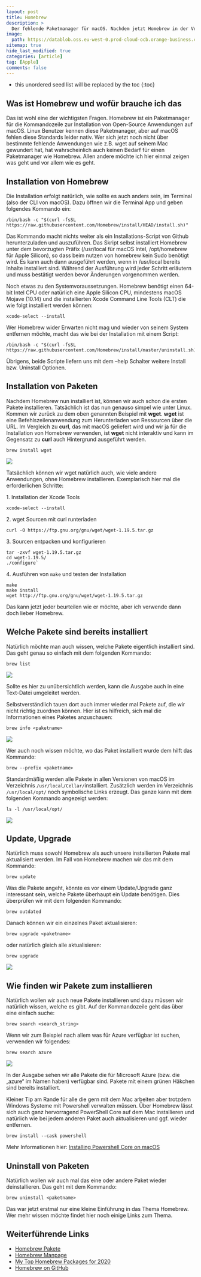 ```yaml
---
layout: post
title: Homebrew
description: >
  Der fehlende Paketmanager für macOS. Nachdem jetzt Homebrew in der Version 3.0.0 auch für die neuen M1 Macs mit ARM basierten Apple-Silikon zur Verfügung steht, Zeit für einen kleinen Homebrew-Guide in deutsch.
image: 
  path: https://datablob.oss.eu-west-0.prod-cloud-ocb.orange-business.com/images/homebrew_title_picture.png
sitemap: true
hide_last_modified: true
categories: [article]
tag: [Apple]
comments: false
---
```


* this unordered seed list will be replaced by the toc
{:toc}

## Was ist Homebrew und wofür brauche ich das

Das ist wohl eine der wichtigsten Fragen. Homebrew ist ein Paketmanager für die Kommandozeile zur Installation von Open-Source Anwendungen auf macOS. Linux Benutzer kennen diese Paketmanager, aber auf macOS fehlen diese Standards leider nativ. Wer sich jetzt noch nicht über bestimmte fehlende Anwendungen wie z.B. wget auf seinem Mac gewundert hat, hat wahrscheinlich auch keinen Bedarf für einen Paketmanager wie Homebrew. Allen andere möchte ich hier einmal zeigen was geht und vor allem wie es geht.

## Installation von Homebrew

Die Installation erfolgt natürlich, wie sollte es auch anders sein, im Terminal (also der CLI von macOS). Dazu öffnen wir die Terminal App und geben folgendes Kommando ein:

~~~console
/bin/bash -c "$(curl -fsSL https://raw.githubusercontent.com/Homebrew/install/HEAD/install.sh)"
~~~

Das Kommando macht nichts weiter als ein Installations-Script von Github herunterzuladen und auszuführen. Das Skript selbst installiert Homebrew unter dem bevorzugten Präfix (/usr/local für macOS Intel, /opt/homebrew für Apple Silicon), so dass beim nutzen von homebrew kein Sudo benötigt wird. Es kann auch dann ausgeführt werden, wenn in /usr/local bereits Inhalte installiert sind. Während der Ausführung wird jeder Schritt erläutern und muss bestätigt werden bevor Änderungen vorgenommen werden.

Noch etwas zu den Systemvoraussetzungen. Homebrew benötigt einen 64-bit Intel CPU oder natürlich eine Apple Silicon CPU, mindestens macOS Mojave (10.14) und die installierten Xcode Command Line Tools (CLT) die wie folgt installiert werden können:

~~~console
xcode-select --install
~~~

Wer Homebrew wider Erwarten nicht mag und wieder von seinem System entfernen möchte, macht das wie bei der Installation mit einem Script:

~~~console
/bin/bash -c "$(curl -fsSL https://raw.githubusercontent.com/Homebrew/install/master/uninstall.sh)"
~~~

Übrigens, beide Scripte liefern uns mit dem –help Schalter weitere Install bzw. Uninstall Optionen.

## Installation von Paketen

Nachdem Homebrew nun installiert ist, können wir auch schon die ersten Pakete installieren. Tatsächlich ist das nun genauso simpel wie unter Linux. Kommen wir zurück zu dem oben genannten Beispiel mit **wget**. **wget** ist eine Befehlszeilenanwendung zum Herunterladen von Ressourcen über die URL. Im Vergleich zu **curl**, das mit macOS geliefert wird und wir ja für die Installation von Homebrew verwenden, ist **wget** nicht interaktiv und kann im Gegensatz zu **curl** auch Hintergrund ausgeführt werden.

~~~console
brew install wget
~~~

![](https://datablob.oss.eu-west-0.prod-cloud-ocb.orange-business.com/images/homebrew_01.png)

Tatsächlich können wir wget natürlich auch, wie viele andere Anwendungen, ohne Homebrew installieren. Exemplarisch hier mal die erforderlichen Schritte:

1\. Installation der Xcode Tools

~~~console
xcode-select --install
~~~

2\. wget Sourcen mit curl runterladen

~~~console
curl -O https://ftp.gnu.org/gnu/wget/wget-1.19.5.tar.gz
~~~

3\. Sourcen entpacken und konfigurieren

~~~console
tar -zxvf wget-1.19.5.tar.gz 
cd wget-1.19.5/
./configure`
~~~

4\. Ausführen von `make` und testen der Installation

~~~console
make
make install
wget http://ftp.gnu.org/gnu/wget/wget-1.19.5.tar.gz
~~~

Das kann jetzt jeder beurteilen wie er möchte, aber ich verwende dann doch lieber Homebrew.

## Welche Pakete sind bereits installiert

Natürlich möchte man auch wissen, welche Pakete eigentlich installiert sind. Das geht genau so einfach mit dem folgenden Kommando:

~~~console
brew list
~~~

![](https://datablob.oss.eu-west-0.prod-cloud-ocb.orange-business.com/images/homebrew_02.png)

Sollte es hier zu unübersichtlich werden, kann die Ausgabe auch in eine Text-Datei umgeleitet werden.

Selbstverständlich tauen dort auch immer wieder mal Pakete auf, die wir nicht richtig zuordnen können. Hier ist es hilfreich, sich mal die Informationen eines Paketes anzuschauen:

~~~console
brew info <paketname>
~~~

![](https://datablob.oss.eu-west-0.prod-cloud-ocb.orange-business.com/images/homebrew_03.png)

Wer auch noch wissen möchte, wo das Paket installiert wurde dem hilft das Kommando:

~~~console
brew --prefix <paketname>
~~~

Standardmäßig werden alle Pakete in allen Versionen von macOS im Verzeichnis `/usr/local/Cellar/`installiert. Zusätzlich werden im Verzeichnis `/usr/local/opt/` noch symbolische Links erzeugt. Das ganze kann mit dem folgenden Kommando angezeigt werden:

~~~console
ls -l /usr/local/opt/
~~~

![](https://datablob.oss.eu-west-0.prod-cloud-ocb.orange-business.com/images/homebrew_06.png)

## Update, Upgrade

Natürlich muss sowohl Homebrew als auch unsere installierten Pakete mal aktualisiert werden. Im Fall von Homebrew machen wir das mit dem Kommando:

~~~console
brew update
~~~

Was die Pakete angeht, könnte es vor einem Update/Upgrade ganz interessant sein, welche Pakete überhaupt ein Update benötigen. Dies überprüfen wir mit dem folgenden Kommando:

~~~console
brew outdated
~~~

Danach können wir ein einzelnes Paket aktualisieren:

~~~console
brew upgrade <paketname>
~~~

oder natürlich gleich alle aktualisieren:

~~~console
brew upgrade
~~~

![](https://datablob.oss.eu-west-0.prod-cloud-ocb.orange-business.com/images/homebrew_04.png)

## Wie finden wir Pakete zum installieren

Natürlich wollen wir auch neue Pakete installieren und dazu müssen wir natürlich wissen, welche es gibt. Auf der Kommandozeile geht das über eine einfach suche:

~~~console
brew search <search_string>
~~~

Wenn wir zum Beispiel nach allem was für Azure verfügbar ist suchen, verwenden wir folgendes:

~~~console
brew search azure
~~~

![](https://datablob.oss.eu-west-0.prod-cloud-ocb.orange-business.com/images/homebrew_05.png)

In der Ausgabe sehen wir alle Pakete die für Microsoft Azure (bzw. die „azure“ im Namen haben) verfügbar sind. Pakete mit einem grünen Häkchen sind bereits installiert.

Kleiner Tip am Rande für alle die gern mit dem Mac arbeiten aber trotzdem Windows Systeme mit Powershell verwalten müssen. Über Homebrew lässt sich auch ganz hervorragend PowerShell Core auf dem Mac installieren und natürlich wie bei jedem anderen Paket auch aktualisieren und ggf. wieder entfernen.

~~~console
brew install --cask powershell 
~~~

Mehr Informationen hier: [Installing Powershell Core on macOS](https://docs.microsoft.com/en-us/powershell/scripting/install/installing-powershell-core-on-macos?view=powershell-7.1)

## Uninstall von Paketen

Natürlich wollen wir auch mal das eine oder andere Paket wieder deinstallieren. Das geht mit dem Kommando:

~~~console
brew uninstall <paketname>
~~~

Das war jetzt erstmal nur eine kleine Einführung in das Thema Homebrew. Wer mehr wissen möchte findet hier noch einige Links zum Thema.

## Weiterführende Links

* [Homebrew Pakete][1]
* [Homebrew Manpage][2]
* [My Top Homebrew Packages for 2020][3]
* [Homebrew on GitHub][4]

[1]: https://formulae.brew.sh/formula/
[2]: https://docs.brew.sh/Manpage
[3]: https://medium.com/better-programming/my-top-homebrew-packages-for-2020-b6565d46de85
[4]: https://github.com/Homebrew
